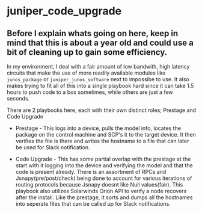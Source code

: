 # juniper_code_upgrade
Before I explain whats going on here, keep in mind that this is about a year old and could use a bit of cleaning up to gain some efficiency.
------
In my environment, I deal with a fair amount of low bandwith, high latency circuits that make the use of more readily available modules like `junos_package` or `juniper_junos_software` next to impossibe to use. It also makes trying to fit all of this into a single playbook hard since it can take 1.5 hours to push code to a box sometimes, while others are just a few seconds.

There are 2 playbooks here, each with their own distinct roles; Prestage and Code Upgrade
- Prestage -
This logs into a device, pulls the model info, locates the package on the control machine and SCP's it to the target device. It then verifies the file is there and writes the hostname to a file that can later be used for Slack notification.

- Code Upgrade -
This has some partial overlap with the prestage at the start with it logging into the device and verifying the model and that the code is present already. There is an assortment of RPCs and Jsnapy(pre/post/check) being done to account for various iterations of routing protocols because Jsnapy doesnt like Null values(fair). This playbook also utilizes Solarwinds Orion API to verify a node recovers after the install. Like the prestage, it sorts and dumps all the hostnames into seperate files that can be called up for Slack notifications.
